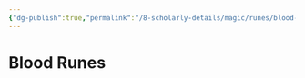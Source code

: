 ```yaml
---
{"dg-publish":true,"permalink":"/8-scholarly-details/magic/runes/blood-runes/","noteIcon":""}
---
```


# Blood Runes
